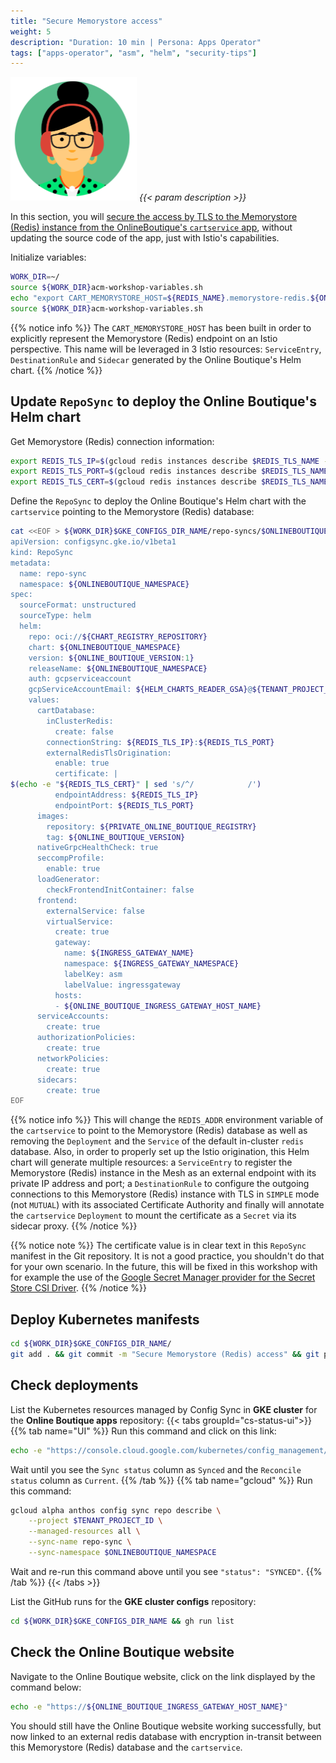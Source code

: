 ```yaml
---
title: "Secure Memorystore access"
weight: 5
description: "Duration: 10 min | Persona: Apps Operator"
tags: ["apps-operator", "asm", "helm", "security-tips"]
---
```

![Apps Operator](/images/apps-operator.png)
_{{< param description >}}_

In this section, you will [secure the access by TLS to the Memorystore (Redis) instance from the OnlineBoutique's `cartservice` app](https://medium.com/google-cloud/64b71969318d), without updating the source code of the app, just with Istio's capabilities.

Initialize variables:
```Bash
WORK_DIR=~/
source ${WORK_DIR}acm-workshop-variables.sh
echo "export CART_MEMORYSTORE_HOST=${REDIS_NAME}.memorystore-redis.${ONLINEBOUTIQUE_NAMESPACE}" >> ${WORK_DIR}acm-workshop-variables.sh
source ${WORK_DIR}acm-workshop-variables.sh
```
{{% notice info %}}
The `CART_MEMORYSTORE_HOST` has been built in order to explicitly represent the Memorystore (Redis) endpoint on an Istio perspective. This name will be leveraged in 3 Istio resources: `ServiceEntry`, `DestinationRule` and `Sidecar` generated by the Online Boutique's Helm chart.
{{% /notice %}}

## Update `RepoSync` to deploy the Online Boutique's Helm chart

Get Memorystore (Redis) connection information:
```Bash
export REDIS_TLS_IP=$(gcloud redis instances describe $REDIS_TLS_NAME --region $GKE_LOCATION --project $TENANT_PROJECT_ID --format='get(host)')
export REDIS_TLS_PORT=$(gcloud redis instances describe $REDIS_TLS_NAME --region $GKE_LOCATION --project $TENANT_PROJECT_ID --format='get(port)')
export REDIS_TLS_CERT=$(gcloud redis instances describe $REDIS_TLS_NAME --region $GKE_LOCATION --project $TENANT_PROJECT_ID --format 'get(serverCaCerts[0].cert)')
```

Define the `RepoSync` to deploy the Online Boutique's Helm chart with the `cartservice` pointing to the Memorystore (Redis) database:
```Bash
cat <<EOF > ${WORK_DIR}$GKE_CONFIGS_DIR_NAME/repo-syncs/$ONLINEBOUTIQUE_NAMESPACE/repo-sync.yaml
apiVersion: configsync.gke.io/v1beta1
kind: RepoSync
metadata:
  name: repo-sync
  namespace: ${ONLINEBOUTIQUE_NAMESPACE}
spec:
  sourceFormat: unstructured
  sourceType: helm
  helm:
    repo: oci://${CHART_REGISTRY_REPOSITORY}
    chart: ${ONLINEBOUTIQUE_NAMESPACE}
    version: ${ONLINE_BOUTIQUE_VERSION:1}
    releaseName: ${ONLINEBOUTIQUE_NAMESPACE}
    auth: gcpserviceaccount
    gcpServiceAccountEmail: ${HELM_CHARTS_READER_GSA}@${TENANT_PROJECT_ID}.iam.gserviceaccount.com
    values:
      cartDatabase:
        inClusterRedis:
          create: false
        connectionString: ${REDIS_TLS_IP}:${REDIS_TLS_PORT}
        externalRedisTlsOrigination:
          enable: true
          certificate: |
$(echo -e "${REDIS_TLS_CERT}" | sed 's/^/            /')
          endpointAddress: ${REDIS_TLS_IP}
          endpointPort: ${REDIS_TLS_PORT}
      images:
        repository: ${PRIVATE_ONLINE_BOUTIQUE_REGISTRY}
        tag: ${ONLINE_BOUTIQUE_VERSION}
      nativeGrpcHealthCheck: true
      seccompProfile:
        enable: true
      loadGenerator:
        checkFrontendInitContainer: false
      frontend:
        externalService: false
        virtualService:
          create: true
          gateway:
            name: ${INGRESS_GATEWAY_NAME}
            namespace: ${INGRESS_GATEWAY_NAMESPACE}
            labelKey: asm
            labelValue: ingressgateway
          hosts:
          - ${ONLINE_BOUTIQUE_INGRESS_GATEWAY_HOST_NAME}
      serviceAccounts:
        create: true
      authorizationPolicies:
        create: true
      networkPolicies:
        create: true
      sidecars:
        create: true
EOF
```

{{% notice info %}}
This will change the `REDIS_ADDR` environment variable of the `cartservice` to point to the Memorystore (Redis) database as well as removing the `Deployment` and the `Service` of the default in-cluster `redis` database. Also, in order to properly set up the Istio origination, this Helm chart will generate multiple resources: a `ServiceEntry` to register the Memorystore (Redis) instance in the Mesh as an external endpoint with its private IP address and port; a `DestinationRule` to configure the outgoing connections to this Memorystore (Redis) instance with TLS in `SIMPLE` mode (not `MUTUAL`) with its associated Certificate Authority and finally will annotate the `cartservice` `Deployment` to mount the certificate as a `Secret` via its sidecar proxy.
{{% /notice %}}

{{% notice note %}}
The certificate value is in clear text in this `RepoSync` manifest in the Git repository. It is not a good practice, you shouldn't do that for your own scenario. In the future, this will be fixed in this workshop with for example the use of the [Google Secret Manager provider for the Secret Store CSI Driver](https://github.com/GoogleCloudPlatform/secrets-store-csi-driver-provider-gcp).
{{% /notice %}}

## Deploy Kubernetes manifests

```Bash
cd ${WORK_DIR}$GKE_CONFIGS_DIR_NAME/
git add . && git commit -m "Secure Memorystore (Redis) access" && git push origin main
```

## Check deployments

List the Kubernetes resources managed by Config Sync in **GKE cluster** for the **Online Boutique apps** repository:
{{< tabs groupId="cs-status-ui">}}
{{% tab name="UI" %}}
Run this command and click on this link:
```Bash
echo -e "https://console.cloud.google.com/kubernetes/config_management/packages?project=${TENANT_PROJECT_ID}"
```
Wait until you see the `Sync status` column as `Synced` and the `Reconcile status` column as `Current`.
{{% /tab %}}
{{% tab name="gcloud" %}}
Run this command:
```Bash
gcloud alpha anthos config sync repo describe \
    --project $TENANT_PROJECT_ID \
    --managed-resources all \
    --sync-name repo-sync \
    --sync-namespace $ONLINEBOUTIQUE_NAMESPACE
```
Wait and re-run this command above until you see `"status": "SYNCED"`.
{{% /tab %}}
{{< /tabs >}}

List the GitHub runs for the **GKE cluster configs** repository:
```Bash
cd ${WORK_DIR}$GKE_CONFIGS_DIR_NAME && gh run list
```

## Check the Online Boutique website

Navigate to the Online Boutique website, click on the link displayed by the command below:
```Bash
echo -e "https://${ONLINE_BOUTIQUE_INGRESS_GATEWAY_HOST_NAME}"
```

You should still have the Online Boutique website working successfully, but now linked to an external redis database with encryption in-transit between this Memorystore (Redis) database and the `cartservice`.